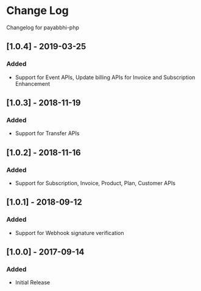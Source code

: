 # Change Log

Changelog for payabbhi-php

## [1.0.4] - 2019-03-25
### Added
- Support for Event APIs, Update billing APIs for Invoice and Subscription Enhancement

## [1.0.3] - 2018-11-19
### Added
- Support for Transfer APIs

## [1.0.2] - 2018-11-16
### Added
- Support for Subscription, Invoice, Product, Plan, Customer APIs

## [1.0.1] - 2018-09-12
### Added
- Support for Webhook signature verification

## [1.0.0] - 2017-09-14
### Added
- Initial Release
